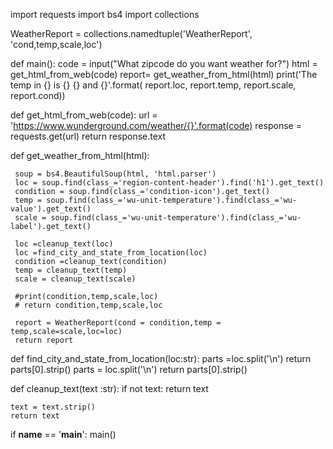 import requests
import bs4
import collections


WeatherReport = collections.namedtuple('WeatherReport',
                                       'cond,temp,scale,loc')

def main():
    code = input("What zipcode do you want weather for?")
    html =  get_html_from_web(code)
    report= get_weather_from_html(html)
    print('The temp in {} is {} {} and {}'.format(
        report.loc,
        report.temp,
        report.scale,
        report.cond))


def get_html_from_web(code):
    url = 'https://www.wunderground.com/weather/{}'.format(code)
    response = requests.get(url)
    return  response.text


def get_weather_from_html(html):

     soup = bs4.BeautifulSoup(html, 'html.parser')
     loc = soup.find(class_='region-content-header').find('h1').get_text()
     condition = soup.find(class_='condition-icon').get_text()
     temp = soup.find(class_='wu-unit-temperature').find(class_='wu-value').get_text()
     scale = soup.find(class_='wu-unit-temperature').find(class_='wu-label').get_text()

     loc =cleanup_text(loc)
     loc =find_city_and_state_from_location(loc)
     condition =cleanup_text(condition)
     temp = cleanup_text(temp)
     scale = cleanup_text(scale)

     #print(condition,temp,scale,loc)
     # return condition,temp,scale,loc

     report = WeatherReport(cond = condition,temp = temp,scale=scale,loc=loc)
     return report


def find_city_and_state_from_location(loc:str):
    parts =loc.split('\n')
    return parts[0].strip()
    parts = loc.split('\n')
    return  parts[0].strip()

def cleanup_text(text :str):
    if not text:
        return text

    text = text.strip()
    return text


if __name__ == '__main__':
    main()
